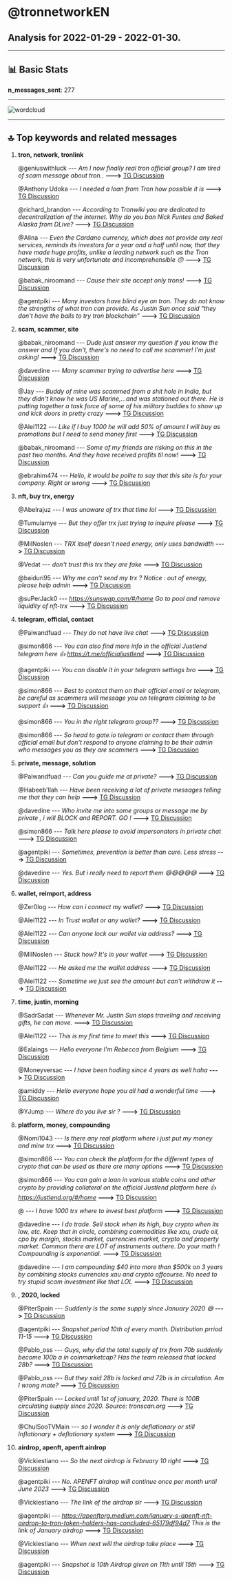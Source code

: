 # **@tronnetworkEN**
 ## Analysis for **2022-01-29** - **2022-01-30**.

---

## 📊 **Basic Stats**

**n_messages_sent**: 277

---
![wordcloud](tronnetworkEN_1Days_wordcloud.png)

---


## 🔝 **Top keywords and related messages**

1. **tron, network, tronlink**

    @geniuswithluck --- *Am I now finally real tron official group? I am tired of scam message about tron..* **--->** [TG Discussion](https://t.me/tronnetworkEN/3860601)

    @Anthony Udoka --- *I needed a loan from Tron how possible it is* **--->** [TG Discussion](https://t.me/tronnetworkEN/3859843)

    @richard_brandon --- *According to Tronwiki you are dedicated to decentralization of the internet. Why do you ban Nick Funtes and Baked Alaska from DLive?* **--->** [TG Discussion](https://t.me/tronnetworkEN/3861567)

    @Alina --- *Even the Cardano currency, which does not provide any real services, reminds its investors for a year and a half until now, that they have made huge profits, unlike a leading network such as the Tron network, this is very unfortunate and incomprehensible 😔* **--->** [TG Discussion](https://t.me/tronnetworkEN/3860479)

    @babak_niroomand --- *Cause their site accept only trons!* **--->** [TG Discussion](https://t.me/tronnetworkEN/3861030)

    @agentpiki --- *Many investors have blind eye on tron.  They do not know the strengths of what tron can provide.  As Justin Sun once said  "they don't have the balls to try tron blockchain"* **--->** [TG Discussion](https://t.me/tronnetworkEN/3860478)

2. **scam, scammer, site**

    @babak_niroomand --- *Dude just answer my question if you know the answer and If you don't, there's no need to call me scammer! I'm just asking!* **--->** [TG Discussion](https://t.me/tronnetworkEN/3861012)

    @davedine --- *Many scammer trying to advertise here* **--->** [TG Discussion](https://t.me/tronnetworkEN/3860987)

    @Jay --- *Buddy of mine was scammed from a shit hole in India, but they didn't know he was US Marine,...and was stationed out there. He is putting together a task force of some of his military buddies to show up and kick doors in pretty crazy* **--->** [TG Discussion](https://t.me/tronnetworkEN/3861300)

    @Alei1122 --- *Like if I buy 1000 he will add 50% of amount I will buy as promotions but I need to send money first* **--->** [TG Discussion](https://t.me/tronnetworkEN/3861048)

    @babak_niroomand --- *Some of my friends are risking on this in the past two months. And they have received profits til now!* **--->** [TG Discussion](https://t.me/tronnetworkEN/3860989)

    @ebrahim474 --- *Hello, it would be polite to say that this site is for your company. Right or wrong* **--->** [TG Discussion](https://t.me/tronnetworkEN/3860768)

3. **nft, buy trx, energy**

    @Abelrajuz --- *I was unaware of trx that time lol* **--->** [TG Discussion](https://t.me/tronnetworkEN/3859789)

    @Tumulamye --- *But they offer trx just trying to inquire please* **--->** [TG Discussion](https://t.me/tronnetworkEN/3862328)

    @MilNoslen --- *TRX itself doesn't need energy, only uses bandwidth* **--->** [TG Discussion](https://t.me/tronnetworkEN/3862142)

    @Vedat --- *don't trust this trx they are fake* **--->** [TG Discussion](https://t.me/tronnetworkEN/3861676)

    @baiduri95 --- *Why me can’t send my trx ? Notice : out of energy, please help admin* **--->** [TG Discussion](https://t.me/tronnetworkEN/3862141)

    @suPerJack0 --- *https://sunswap.com/#/home  Go to pool and remove liquidity of nft-trx* **--->** [TG Discussion](https://t.me/tronnetworkEN/3862874)

4. **telegram, official, contact**

    @Paiwandfuad --- *They do not have live chat* **--->** [TG Discussion](https://t.me/tronnetworkEN/3859631)

    @simon866 --- *You can also find more info in the official Justlend telegram here 👍  https://t.me/officialjustlend* **--->** [TG Discussion](https://t.me/tronnetworkEN/3859968)

    @agentpiki --- *You can disable it in your telegram settings bro* **--->** [TG Discussion](https://t.me/tronnetworkEN/3860977)

    @simon866 --- *Best to contact them on their official email or telegram, be careful as scammers will message you on telegram claiming to be support 👍* **--->** [TG Discussion](https://t.me/tronnetworkEN/3859619)

    @simon866 --- *You in the right telegram group??* **--->** [TG Discussion](https://t.me/tronnetworkEN/3862680)

    @simon866 --- *So head to gate.io telegram or contact them through official email but don't respond to anyone claiming to be their admin who messages you as they are scammers* **--->** [TG Discussion](https://t.me/tronnetworkEN/3859625)

5. **private, message, solution**

    @Paiwandfuad --- *Can you guide me at private?* **--->** [TG Discussion](https://t.me/tronnetworkEN/3859620)

    @Habeeb'llah --- *Have been receiving a lot of private messages telling me that they can help* **--->** [TG Discussion](https://t.me/tronnetworkEN/3859890)

    @davedine --- *Who invite me into some groups or message me by private , i will BLOCK and REPORT. GO !* **--->** [TG Discussion](https://t.me/tronnetworkEN/3860976)

    @simon866 --- *Talk here please to avoid impersonators in private chat* **--->** [TG Discussion](https://t.me/tronnetworkEN/3859790)

    @agentpiki --- *Sometimes, prevention is better than cure. Less stress* **--->** [TG Discussion](https://t.me/tronnetworkEN/3860983)

    @davedine --- *Yes. But i really need to report them 😅😅😅😅😅* **--->** [TG Discussion](https://t.me/tronnetworkEN/3860979)

6. **wallet, reimport, address**

    @Zer0log --- *How can i connect my wallet?* **--->** [TG Discussion](https://t.me/tronnetworkEN/3862548)

    @Alei1122 --- *In Trust wallet or any wallet?* **--->** [TG Discussion](https://t.me/tronnetworkEN/3860680)

    @Alei1122 --- *Can anyone lock our wallet via address?* **--->** [TG Discussion](https://t.me/tronnetworkEN/3860675)

    @MilNoslen --- *Stuck how? It's in your wallet* **--->** [TG Discussion](https://t.me/tronnetworkEN/3861973)

    @Alei1122 --- *He asked me the wallet address* **--->** [TG Discussion](https://t.me/tronnetworkEN/3860700)

    @Alei1122 --- *Sometime we just see the amount but can't withdraw it* **--->** [TG Discussion](https://t.me/tronnetworkEN/3861034)

7. **time, justin, morning**

    @SadrSadat --- *Whenever Mr. Justin Sun stops traveling and receiving gifts, he can move.* **--->** [TG Discussion](https://t.me/tronnetworkEN/3859991)

    @Alei1122 --- *This is my first time to meet this* **--->** [TG Discussion](https://t.me/tronnetworkEN/3861069)

    @Ealaings --- *Hello everyone  I'm  Rebecca from Belgium* **--->** [TG Discussion](https://t.me/tronnetworkEN/3859908)

    @Moneyversac --- *I have been hodling since 4 years as well haha* **--->** [TG Discussion](https://t.me/tronnetworkEN/3859797)

    @amiddy --- *Hello everyone hope you all had a wonderful time* **--->** [TG Discussion](https://t.me/tronnetworkEN/3859935)

    @YJump --- *Where do you live sir ?* **--->** [TG Discussion](https://t.me/tronnetworkEN/3861571)

8. **platform, money, compounding**

    @Nomi1043 --- *Is there any real platform where i just put my money and mine trx* **--->** [TG Discussion](https://t.me/tronnetworkEN/3860481)

    @simon866 --- *You can check the platform for the different types of crypto that can be used as there are many options* **--->** [TG Discussion](https://t.me/tronnetworkEN/3859966)

    @simon866 --- *You can gain a loan in various stable coins and other crypto by providing collateral on the official Justlend platform here 👍  https://justlend.org/#/home* **--->** [TG Discussion](https://t.me/tronnetworkEN/3859958)

    @<UNK> --- *I have 1000 trx where to invest best platform* **--->** [TG Discussion](https://t.me/tronnetworkEN/3861656)

    @davedine --- *I do trade. Sell stock when its high, buy crypto when its low, etc. Keep that in circle, combining commodities like xau, crude oil, cpo by margin,  stocks market,  currencies market, crypto and property market. Common there are LOT of instruments outhere. Do your math ! Compounding is exponential.* **--->** [TG Discussion](https://t.me/tronnetworkEN/3861438)

    @davedine --- *I am compounding $40 into more than  $500k on 3 years by combining stocks currencies xau and crypto offcourse. No need to try stupid scam investment like that LOL* **--->** [TG Discussion](https://t.me/tronnetworkEN/3860995)

9. **, 2020, locked**

    @PiterSpain --- *Suddenly is the same supply since January 2020 😅* **--->** [TG Discussion](https://t.me/tronnetworkEN/3861471)

    @agentpiki --- *Snapshot period 10th of every month.  Distribution prriod 11-15* **--->** [TG Discussion](https://t.me/tronnetworkEN/3862319)

    @Pablo_oss --- *Guys, why did the total supply of trx from 70b suddenly become 100b a in coinmarketcap?   Has the team released that locked 28b?* **--->** [TG Discussion](https://t.me/tronnetworkEN/3861450)

    @Pablo_oss --- *But they said 28b is locked and 72b is in circulation. Am I wrong mate?* **--->** [TG Discussion](https://t.me/tronnetworkEN/3861479)

    @PiterSpain --- *Locked until 1st of january, 2020.  There is 100B circulating supply since 2020.  Source: tronscan.org* **--->** [TG Discussion](https://t.me/tronnetworkEN/3861487)

    @ChulSooTVMain --- *so I wonder it is only deflationary or still Inflationary + deflationary system* **--->** [TG Discussion](https://t.me/tronnetworkEN/3860322)

10. **airdrop, apenft, apenft airdrop**

    @Vickiestiano --- *So the next airdrop is February 10 right* **--->** [TG Discussion](https://t.me/tronnetworkEN/3862375)

    @agentpiki --- *No. APENFT airdrop will continue once per month until June 2023* **--->** [TG Discussion](https://t.me/tronnetworkEN/3862337)

    @Vickiestiano --- *The link of the airdrop sir* **--->** [TG Discussion](https://t.me/tronnetworkEN/3862326)

    @agentpiki --- *https://apenftorg.medium.com/january-s-apenft-nft-airdrop-to-tron-token-holders-has-concluded-65179df94d7  This is the link of January airdrop* **--->** [TG Discussion](https://t.me/tronnetworkEN/3862330)

    @Vickiestiano --- *When next will the airdrop take place* **--->** [TG Discussion](https://t.me/tronnetworkEN/3862324)

    @agentpiki --- *Snapshot is 10th  Airdrop given on 11th until 15th* **--->** [TG Discussion](https://t.me/tronnetworkEN/3862376)

